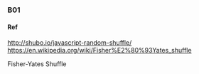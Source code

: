### B01
#### Ref
http://shubo.io/javascript-random-shuffle/ 
https://en.wikipedia.org/wiki/Fisher%E2%80%93Yates_shuffle

Fisher-Yates Shuffle
